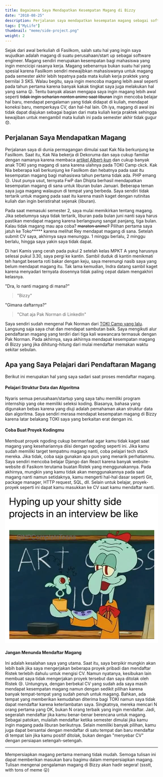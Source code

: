 ```yaml
---
title: Bagaimana Saya Mendapatkan Kesempatan Magang di Bizzy
date: "2018-08-25"
description: Perjalanan saya mendapatkan kesempatan magang sebagai software engineer yang pada akhirnya mengantarkan saya ke Bizzy.
tags: ["MyLife"]
thumbnail: "meme/side-project.png"
weight: 2
---
```


Sejak dari awal berkuliah di Fasilkom, salah satu hal yang ingin saya wujudkan adalah magang di suatu perusahaan/start up sebagai software engineer. Magang sendiri merupakan kesempatan bagi mahasiswa yang ingin mencicipi rasanya kerja. Magang sebenarnya bukan suatu hal yang spesial karena Fasilkom sendiri mewajibkan mahasiswanya untuk magang pada semester akhir lebih tepatnya pada mata kuliah kerja praktek yang bernilai 3 SKS. Walau begitu, saya ingin mencoba magang lebih awal seperti pada tahun pertama karena banyak kakak tingkat saya juga melakukan hal yang sama :stuck_out_tongue:. Tentu banyak alasan mengapa saya ingin magang lebih awal seperti ~~tidak ingin seharian nonton anime saat liburan~~ ingin mencoba belajar hal baru, mendapat pengalaman yang tidak didapat di kuliah, mendapat koneksi baru, memperkaya CV, dan hal-hal lain. Oh iya, magang di awal ini tidak dapat diajukan sebagai bagian dari mata kuliah kerja praktek sehingga kewajiban untuk mengambil mata kuliah ini pada semester akhir tidak gugur :disappointed:.

## Perjalanan Saya Mendapatkan Magang
Perjalanan saya di dunia permagangan dimulai saat Kak Nia berkunjung ke Fasilkom. Saat itu, Kak Nia bekerja di Dekoruma dan saya cukup familiar dengan namanya karena membaca [artikel Albert-kun](https://medium.com/@albertusangga/freshman-software-engineering-internship-experience-at-stoqo-part-1-5a4dd7c8cffa) dan cukup banyak anak TOKI yang magang di sana karena ulahnya pada TOKI Camp ckck. Kak Nia beberapa kali berkunjung ke Fasilkom dan hebatnya pada saat itu kesempatan magang bagi mahasiswa tahun pertama tidak ada. PHP emang :disappointed_relieved:. Usut punya usut, ternyata FwP dan Dhipta berhasil mendapatkan kesempatan magang di sana untuk liburan bulan Januari. Beberapa teman saya juga magang walaupun di tempat yang berbeda. Saya sendiri tidak tertarik untuk magang pada saat itu karena masih kaget dengan rutinitas kuliah dan ingin beristirahat sejenak (liburan).

Pada saat memasuki semester 2, saya mulai memikirkan tentang magang. Jika sebelumnya saya tidak tertarik, liburan pada bulan juni nanti saya harus pastikan mendapat magang karena berlangsung sangat panjang, tiga bulan. Kalau tidak magang mau apa coba? ~~maraton anime?~~ Pilihan pertama saya jatuh ke Toko\*\*\*\*\* karena melihat Rey mendapat magang di sana. Setelah submit CV saya, akhirnya saya menunggu. 1 minggu berlalu, 2 minggu berlalu, hingga saya yakin saya tidak dapat.

Di hari Kamis yang cerah pada pukul 2 setelah kelas MPKT A yang harusnya selesai pukul 3.30, saya pergi ke kantin. Sambil duduk di kantin menikmati teh hangat beserta roti bakar dengan keju, saya merenungi nasib saya yang belum mendapat magang itu. Tak lama kemudian, Indra datang sambil kaget karena menyadari ternyata dosennya tidak paling cepat dalam mengakhiri kelasnya.

"Dra, lo nanti magang di mana?"
<blockquote>"Bizzy"</blockquote>

"Gimana daftarnya?"
<blockquote>"Chat aja Pak Norman di LinkedIn"</blockquote>

Saya sendiri sudah mengenal Pak Norman dari [TOKI Camp yang lalu](https://fairuzi10.github.io/blog/toki-camp-2018/). Langsung saja saya chat dan mendapat sambutan baik. Saya mengikuti alur pendaftaran magang yang terdiri dari tiga kali wawancara termasuk dengan Pak Norman. Pada akhirnya, saya akhirnya mendapat kesempatan magang di Bizzy yang jika dihitung-hitung dari mulai mendaftar memakan waktu sekitar sebulan.

## Apa yang Saya Pelajari dari Pendaftaran Magang

Berikut ini merupakan hal yang saya sadari saat proses mendaftar magang.

#### Pelajari Struktur Data dan Algoritma

Nyaris semua perusahaan/startup yang saya tahu memiliki program internship yang oke memiliki seleksi koding. Biasanya, bahasa yang digunakan bebas karena yang diuji adalah pemahaman akan struktur data dan algoritma. Saya sendiri merasa mendapat kesempatan magang di Bizzy karena latar belakang TOKI saya yang berkaitan erat dengan ini.

#### Coba Buat Proyek Kodingmu

Membuat proyek ngoding cukup bermanfaat agar kamu tidak kaget saat magang yang kesehariannya diisi dengan ngoding seperti ini. Jika kamu sudah memiliki target tempatmu magang nanti, coba pelajari tech stack mereka. Jika tidak, coba saja gunakan apa pun yang menarik perhatianmu. Saya sendiri mencoba belajar Django dan React karena banyak website-website di Fasikom terutama buatan Ristek yang menggunakannya. Pada akhirnya, mungkin yang kamu tidak akan menggunakannya pada saat magang nanti namun setidaknya, kamu mengerti hal-hal dasar seperti Git, package manager, HTTP request, SQL, dll. Selain untuk belajar, proyek-proyek seperti ini dapat kamu masukkan ke CV saat kamu mendaftar nanti.

![Proyek Ngoding Pribadi](meme/side-project.png)

#### Jangan Menunda Mendaftar Magang

Ini adalah kesalahan saya yang utama. Saat itu, saya berpikir mungkin akan lebih baik jika saya mengerjakan beberapa proyek pribadi dan mendaftar Ristek terlebih dahulu untuk mengisi CV. Namun nyatanya, kesibukan lain membuat saya tidak mengerjakan proyek tersebut dan saya ditolak oleh Ristek :cry:. Untungnya, dengan berbekal CV yang sudah ada saya masih mendapat kesempatan magang namun dengan sedikit pilihan karena banyak tempat-tempat yang sudah penuh untuk magang. Bahkan, ada tempat yang memberikan kemudahan diterima bagi TOKI namun saya tidak dapat mendaftar karena keterlambatan saya. Singkatnya, mereka mencari N orang pertama yang OK, bukan N orang terbaik yang ingin mendaftar. Jadi, segeralah mendaftar jika kamu benar-benar berencana untuk magang. Sebagai patokan, mulailah mendaftar ketika semester dimulai jika kamu ingin magang pada liburan berikutnya. Selain memiliki banyak pilihan, kamu juga dapat bersantai dengan mendaftar di satu tempat dan baru mendaftar di tempat lain jika kamu positif ditolak, bukan dengan "menyebar CV" dengan persiapan setengah-setengah.

<hr class="section-divider" />

Mempersiapkan magang pertama memang tidak mudah. Semoga tulisan ini dapat memberikan masukan baru bagimu dalam mempersiapkan magang. Tulisan mengenai pengalaman magang di Bizzy akan hadir segera! (ssstt, with tons of meme :stuck_out_tongue:)
